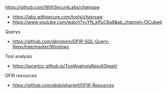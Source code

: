 https://github.com/WithSecureLabs/chainsaw
- https://labs.withsecure.com/tools/chainsaw
- https://www.youtube.com/watch?v=YN_kffuC6a8&ab_channel=13Cubed

Querys
- https://github.com/abrignoni/DFIR-SQL-Query-Repo/tree/master/Windows

Tool analysis
- https://jpcertcc.github.io/ToolAnalysisResultSheet/

DFIR resources
- https://github.com/abdulshareef/DFIR-Resources

